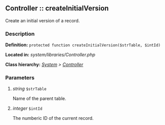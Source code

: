 
Controller :: createInitialVersion
-------------------------------------------

Create an initial version of a record.


### Description ###

**Definition:** `protected function createInitialVersion($strTable, $intId)`

**Located in:** *system/libraries/Controller.php*

**Class hierarchy:** *[System](../System.php) > [Controller](../Controller.php)*


### Parameters ###

1. *string* `$strTable`

	Name of the parent table.

2. *integer* `$intId`

	The numberic ID of the current record.



